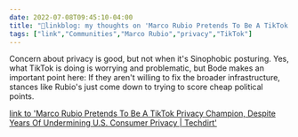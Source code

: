 ```yaml
---
date: 2022-07-08T09:45:10-04:00
title: "🔗linkblog: my thoughts on 'Marco Rubio Pretends To Be A TikTok Privacy Champion, Despite Years Of Undermining U.S. Consumer Privacy | Techdirt'"
tags: ["link","Communities","Marco Rubio","privacy","TikTok"]
---
```

Concern about privacy is good, but not when it's Sinophobic posturing. Yes, what TikTok is doing is worrying and problematic, but Bode makes an important point here: If they aren't willing to fix the broader infrastructure, stances like Rubio's just come down to trying to score cheap political points.
 

[link to 'Marco Rubio Pretends To Be A TikTok Privacy Champion, Despite Years Of Undermining U.S. Consumer Privacy | Techdirt'](https://www.techdirt.com/2022/07/08/marco-rubio-pretends-to-be-a-tiktok-privacy-champion-despite-years-of-undermining-u-s-consumer-privacy/)
